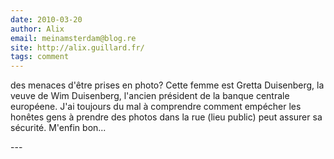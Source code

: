 ```yaml
---
date: 2010-03-20
author: Alix
email: meinamsterdam@blog.re
site: http://alix.guillard.fr/
tags: comment
---
```


<p>des menaces d'être prises en photo? Cette femme est Gretta Duisenberg, la veuve de Wim Duisenberg, l'ancien président de la banque centrale européene. J'ai toujours du mal à comprendre comment empécher les honêtes gens à prendre des photos dans la rue (lieu public) peut assurer sa sécurité. M'enfin bon...</p>
---